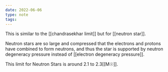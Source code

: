 ```yaml
---
date: 2022-06-06
type: note  
tags: 
---
```


This is similar to the [[chandrasekhar limit]] but for [[neutron star]].

Neutron stars are so large and compressed that the electrons and protons have combined to form neutrons, and thus the star is supported by neutron degeneracy pressure instead of [[electron degeneracy pressure]].

This limit for Neutron Stars is around 2.1 to 2.3[[M☉]].
